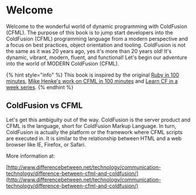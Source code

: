 # Welcome

Welcome to the wonderful world of dynamic programming with ColdFusion \(CFML\).  The purpose of this book is to jump start developers into the ColdFusion \(CFML\) programming language from a modern perspective and a focus on best practices, object orientation and tooling.  ColdFusion is not the same as it was 20 years ago, yes it's more than 20 years old!  It's dynamic, vibrant, modern, fluent, and functional!  Let's begin our adventure into the world of MODERN ColdFusion \(CFML\).

{% hint style="info" %}
This book is inspired by the original [Ruby in 100 minutes](http://tutorials.jumpstartlab.com/projects/ruby_in_100_minutes.html), [Mike Henke's work on CFML in 100 minutes](https://github.com/mhenke/CFML-in-100-minutes/wiki) and [Learn CF in a week series](http://www.learncfinaweek.com/). 
{% endhint %}

## ColdFusion vs CFML

Let's get this ambiguity out of the way.  ColdFusion is the server product and CFML is the language, short for ColdFusion Markup Language.  In turn, ColdFusion is actually the platform or the framework where CFML scripts are executed in. It is similar to the relationship between HTML and a web browser like IE, Firefox, or Safari.

More information at:

[http://www.differencebetween.net/technology/communication-technology/difference-between-cfml-and-coldfusion/](http://www.differencebetween.net/technology/communication-technology/difference-between-cfml-and-coldfusion/)



